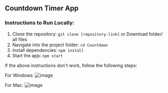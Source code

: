 ## Countdown Timer App

### Instructions to Run Locally:
1. Clone the repository: `git clone [repository-link]` or
   Download folder/ all files
3. Navigate into the project folder: `cd Countdown`
4. Install dependencies: `npm install`
5. Start the app: `npm start`



If the above instructions don't work, follow the following steps:


For Windows:
![image](https://github.com/user-attachments/assets/3087da34-bacd-434b-9988-1941be111ea6)

For Mac:
![image](https://github.com/user-attachments/assets/6744bea5-4034-48a1-beba-3fa9f0ebc540)
